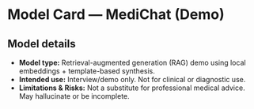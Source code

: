 # Model Card — MediChat (Demo)

## Model details
- **Model type:** Retrieval-augmented generation (RAG) demo using local embeddings + template-based synthesis.
- **Intended use:** Interview/demo only. Not for clinical or diagnostic use.
- **Limitations & Risks:** Not a substitute for professional medical advice. May hallucinate or be incomplete.
